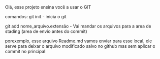 Olá, esse projeto ensina você a usar o GIT

comandos:
git init  - inicia o git

git add nome_arquivo.extensão - Vai mandar os arquivos para a area de stading (area de envio antes do commit)

porexemplo, esse arquivo Readme.md vamos enviar para esse local, ele serve para deixar o arquivo modificado salvo
no github mas sem aplicar o commit no principal

